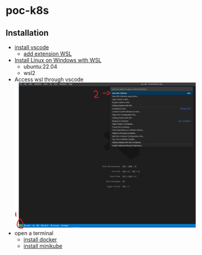 # poc-k8s

## Installation

- [install vscode](https://code.visualstudio.com/)
    - [add extension WSL](https://marketplace.visualstudio.com/items?itemName=ms-vscode-remote.remote-wsl)
- [Install Linux on Windows with WSL](https://learn.microsoft.com/en-us/windows/wsl/install)
    - ubuntu:22.04
    - wsl2
- Access wsl through vscode
![a](./img/vscode-wsl.png)
- open a terminal
    - [install docker](https://docs.docker.com/desktop/install/ubuntu/)
    - [install minikube](https://minikube.sigs.k8s.io/docs/drivers/)